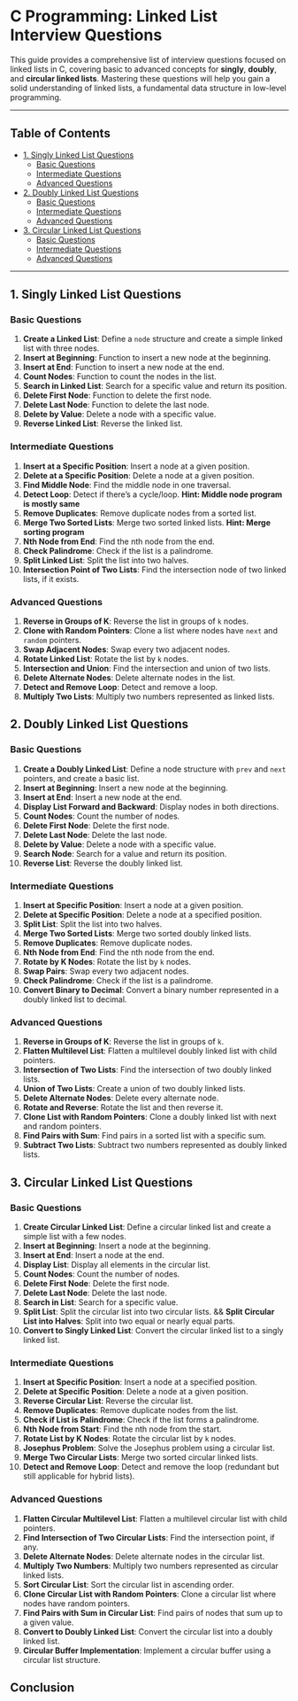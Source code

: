 # C Programming: Linked List Interview Questions

This guide provides a comprehensive list of interview questions focused on linked lists in C, covering basic to advanced concepts for **singly**, **doubly**, and **circular linked lists**. Mastering these questions will help you gain a solid understanding of linked lists, a fundamental data structure in low-level programming.

---

## Table of Contents

- [1. Singly Linked List Questions](#1-singly-linked-list-questions)
  - [Basic Questions](#basic-questions)
  - [Intermediate Questions](#intermediate-questions)
  - [Advanced Questions](#advanced-questions)
- [2. Doubly Linked List Questions](#2-doubly-linked-list-questions)
  - [Basic Questions](#basic-questions-1)
  - [Intermediate Questions](#intermediate-questions-1)
  - [Advanced Questions](#advanced-questions-1)
- [3. Circular Linked List Questions](#3-circular-linked-list-questions)
  - [Basic Questions](#basic-questions-2)
  - [Intermediate Questions](#intermediate-questions-2)
  - [Advanced Questions](#advanced-questions-2)

---

## 1. Singly Linked List Questions

### Basic Questions
1. **Create a Linked List**: Define a `node` structure and create a simple linked list with three nodes.
2. **Insert at Beginning**: Function to insert a new node at the beginning.
3. **Insert at End**: Function to insert a new node at the end.
4. **Count Nodes**: Function to count the nodes in the list.
5. **Search in Linked List**: Search for a specific value and return its position.
6. **Delete First Node**: Function to delete the first node.
7. **Delete Last Node**: Function to delete the last node.
8. **Delete by Value**: Delete a node with a specific value.
9. **Reverse Linked List**: Reverse the linked list.

### Intermediate Questions
1. **Insert at a Specific Position**: Insert a node at a given position.
2. **Delete at a Specific Position**: Delete a node at a given position.
3. **Find Middle Node**: Find the middle node in one traversal.
4. **Detect Loop**: Detect if there’s a cycle/loop. **Hint: Middle node program is mostly same**
5. **Remove Duplicates**: Remove duplicate nodes from a sorted list. 
6. **Merge Two Sorted Lists**: Merge two sorted linked lists. **Hint: Merge sorting program**
7. **Nth Node from End**: Find the nth node from the end.
8. **Check Palindrome**: Check if the list is a palindrome.
9. **Split Linked List**: Split the list into two halves.
10. **Intersection Point of Two Lists**: Find the intersection node of two linked lists, if it exists.

### Advanced Questions
1. **Reverse in Groups of K**: Reverse the list in groups of `k` nodes.
2. **Clone with Random Pointers**: Clone a list where nodes have `next` and `random` pointers.
3. **Swap Adjacent Nodes**: Swap every two adjacent nodes.
4. **Rotate Linked List**: Rotate the list by `k` nodes.
5. **Intersection and Union**: Find the intersection and union of two lists.
6. **Delete Alternate Nodes**: Delete alternate nodes in the list.
7. **Detect and Remove Loop**: Detect and remove a loop.
8. **Multiply Two Lists**: Multiply two numbers represented as linked lists.

## 2. Doubly Linked List Questions

### Basic Questions
1. **Create a Doubly Linked List**: Define a node structure with `prev` and `next` pointers, and create a basic list.
2. **Insert at Beginning**: Insert a new node at the beginning.
3. **Insert at End**: Insert a new node at the end.
4. **Display List Forward and Backward**: Display nodes in both directions.
5. **Count Nodes**: Count the number of nodes.
6. **Delete First Node**: Delete the first node.
7. **Delete Last Node**: Delete the last node.
8. **Delete by Value**: Delete a node with a specific value.
9. **Search Node**: Search for a value and return its position.
10. **Reverse List**: Reverse the doubly linked list.

### Intermediate Questions
1. **Insert at Specific Position**: Insert a node at a given position.
2. **Delete at Specific Position**: Delete a node at a specified position.
3. **Split List**: Split the list into two halves.
4. **Merge Two Sorted Lists**: Merge two sorted doubly linked lists.
5. **Remove Duplicates**: Remove duplicate nodes.
6. **Nth Node from End**: Find the nth node from the end.
7. **Rotate by K Nodes**: Rotate the list by `k` nodes.
8. **Swap Pairs**: Swap every two adjacent nodes.
9. **Check Palindrome**: Check if the list is a palindrome.
10. **Convert Binary to Decimal**: Convert a binary number represented in a doubly linked list to decimal.

### Advanced Questions
1. **Reverse in Groups of K**: Reverse the list in groups of `k`.
2. **Flatten Multilevel List**: Flatten a multilevel doubly linked list with child pointers.
3. **Intersection of Two Lists**: Find the intersection of two doubly linked lists.
4. **Union of Two Lists**: Create a union of two doubly linked lists.
5. **Delete Alternate Nodes**: Delete every alternate node.
6. **Rotate and Reverse**: Rotate the list and then reverse it.
7. **Clone List with Random Pointers**: Clone a doubly linked list with next and random pointers.
8. **Find Pairs with Sum**: Find pairs in a sorted list with a specific sum.
9. **Subtract Two Lists**: Subtract two numbers represented as doubly linked lists.

## 3. Circular Linked List Questions

### Basic Questions
1. **Create Circular Linked List**: Define a circular linked list and create a simple list with a few nodes.
2. **Insert at Beginning**: Insert a node at the beginning.
3. **Insert at End**: Insert a node at the end.
4. **Display List**: Display all elements in the circular list.
5. **Count Nodes**: Count the number of nodes.
6. **Delete First Node**: Delete the first node.
7. **Delete Last Node**: Delete the last node.
8. **Search in List**: Search for a specific value.
9. **Split List**: Split the circular list into two circular lists. && **Split Circular List into Halves**: Split into two equal or nearly equal parts.
10. **Convert to Singly Linked List**: Convert the circular linked list to a singly linked list.

### Intermediate Questions
1. **Insert at Specific Position**: Insert a node at a specified position.
2. **Delete at Specific Position**: Delete a node at a given position.
3. **Reverse Circular List**: Reverse the circular list.
4. **Remove Duplicates**: Remove duplicate nodes from the list.
5. **Check if List is Palindrome**: Check if the list forms a palindrome.
6. **Nth Node from Start**: Find the nth node from the start.
7. **Rotate List by K Nodes**: Rotate the circular list by `k` nodes.
8. **Josephus Problem**: Solve the Josephus problem using a circular list.
9. **Merge Two Circular Lists**: Merge two sorted circular linked lists.
10. **Detect and Remove Loop**: Detect and remove the loop (redundant but still applicable for hybrid lists).

### Advanced Questions
1. **Flatten Circular Multilevel List**: Flatten a multilevel circular list with child pointers.
2. **Find Intersection of Two Circular Lists**: Find the intersection point, if any.
3. **Delete Alternate Nodes**: Delete alternate nodes in the circular list.
4. **Multiply Two Numbers**: Multiply two numbers represented as circular linked lists.
5. **Sort Circular List**: Sort the circular list in ascending order.
6. **Clone Circular List with Random Pointers**: Clone a circular list where nodes have random pointers.
7. **Find Pairs with Sum in Circular List**: Find pairs of nodes that sum up to a given value.
8. **Convert to Doubly Linked List**: Convert the circular list into a doubly linked list.
9. **Circular Buffer Implementation**: Implement a circular buffer using a circular list structure.

## Conclusion

